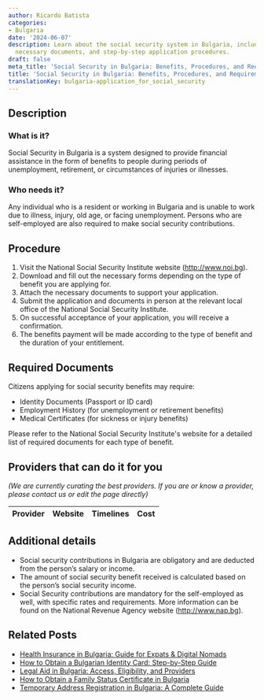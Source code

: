 ```yaml
---
author: Ricardo Batista
categories:
- Bulgaria
date: '2024-06-07'
description: Learn about the social security system in Bulgaria, including who qualifies,
  necessary documents, and step-by-step application procedures.
draft: false
meta_title: 'Social Security in Bulgaria: Benefits, Procedures, and Requirements'
title: 'Social Security in Bulgaria: Benefits, Procedures, and Requirements'
translationKey: bulgaria-application_for_social_security
---
```


## Description
### What is it?
Social Security in Bulgaria is a system designed to provide financial assistance in the form of benefits to people during periods of unemployment, retirement, or circumstances of injuries or illnesses.

### Who needs it?
Any individual who is a resident or working in Bulgaria and is unable to work due to illness, injury, old age, or facing unemployment. Persons who are self-employed are also required to make social security contributions.

## Procedure
1. Visit the National Social Security Institute website (http://www.noi.bg).
2. Download and fill out the necessary forms depending on the type of benefit you are applying for.
3. Attach the necessary documents to support your application.
4. Submit the application and documents in person at the relevant local office of the National Social Security Institute.
5. On successful acceptance of your application, you will receive a confirmation.
6. The benefits payment will be made according to the type of benefit and the duration of your entitlement.

## Required Documents
Citizens applying for social security benefits may require:
- Identity Documents (Passport or ID card)
- Employment History (for unemployment or retirement benefits)
- Medical Certificates (for sickness or injury benefits)

Please refer to the National Social Security Institute's website for a detailed list of required documents for each type of benefit.

## Providers that can do it for you

_(We are currently curating the best providers. If you are or know a provider, please contact us or edit the page directly)_

| Provider        |     Website     |     Timelines    |       Cost      |
| :-------------: | :-------------: |  :-------------: | :-------------: |

## Additional details
- Social security contributions in Bulgaria are obligatory and are deducted from the person’s salary or income.
- The amount of social security benefit received is calculated based on the person’s social security income.
- Social Security contributions are mandatory for the self-employed as well, with specific rates and requirements. More information can be found on the National Revenue Agency website (http://www.nap.bg).
## Related Posts

- [Health Insurance in Bulgaria: Guide for Expats & Digital Nomads](https://tramitit.com/guides/bulgaria/application_for_health_insurance/)
- [How to Obtain a Bulgarian Identity Card: Step-by-Step Guide](https://tramitit.com/guides/bulgaria/issuance_of_an_identity_card/)
- [Legal Aid in Bulgaria: Access, Eligibility, and Providers](https://tramitit.com/guides/bulgaria/application_for_legal_aid/)
- [How to Obtain a Family Status Certificate in Bulgaria](https://tramitit.com/guides/bulgaria/issuance_of_a_family_status_certificate/)
- [Temporary Address Registration in Bulgaria: A Complete Guide](https://tramitit.com/guides/bulgaria/temporary_address_registration/)